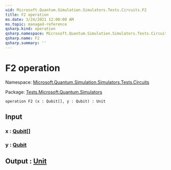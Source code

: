 ```yaml
---
uid: Microsoft.Quantum.Simulation.Simulators.Tests.Circuits.F2
title: F2 operation
ms.date: 3/24/2021 12:00:00 AM
ms.topic: managed-reference
qsharp.kind: operation
qsharp.namespace: Microsoft.Quantum.Simulation.Simulators.Tests.Circuits
qsharp.name: F2
qsharp.summary: ''
---
```


# F2 operation

Namespace: [Microsoft.Quantum.Simulation.Simulators.Tests.Circuits](xref:Microsoft.Quantum.Simulation.Simulators.Tests.Circuits)

Package: [Tests.Microsoft.Quantum.Simulators](https://nuget.org/packages/Tests.Microsoft.Quantum.Simulators)




```qsharp
operation F2 (x : Qubit[], y : Qubit) : Unit
```


## Input

### x : [Qubit](xref:microsoft.quantum.lang-ref.qubit)[]




### y : [Qubit](xref:microsoft.quantum.lang-ref.qubit)





## Output : [Unit](xref:microsoft.quantum.lang-ref.unit)

